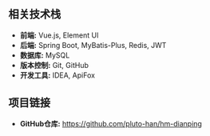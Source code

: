## 相关技术栈
- **前端:** Vue.js, Element UI
- **后端:** Spring Boot, MyBatis-Plus, Redis, JWT
- **数据库:** MySQL
- **版本控制:** Git, GitHub
- **开发工具:** IDEA, ApiFox

## 项目链接
- **GitHub仓库:** https://github.com/pluto-han/hm-dianping
